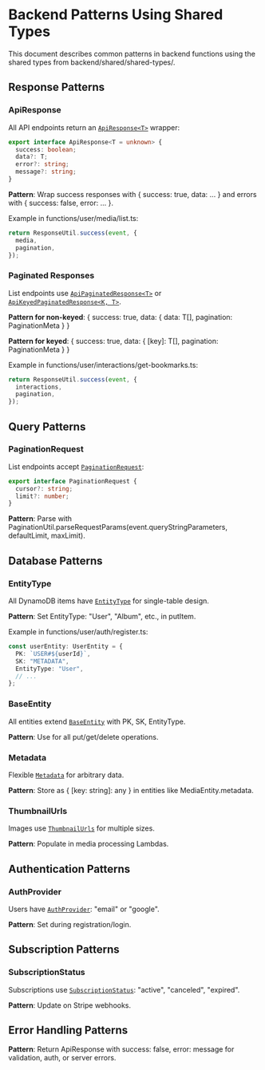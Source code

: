 # Backend Patterns Using Shared Types

This document describes common patterns in backend functions using the shared types from backend/shared/shared-types/.

## Response Patterns

### ApiResponse<T>

All API endpoints return an [`ApiResponse<T>`](backend/shared/shared-types/core.ts:6) wrapper:

```typescript
export interface ApiResponse<T = unknown> {
  success: boolean;
  data?: T;
  error?: string;
  message?: string;
}
```

**Pattern**: Wrap success responses with { success: true, data: ... } and errors with { success: false, error: ... }.

Example in functions/user/media/list.ts:

```typescript
return ResponseUtil.success(event, {
  media,
  pagination,
});
```

### Paginated Responses

List endpoints use [`ApiPaginatedResponse<T>`](backend/shared/shared-types/core.ts:41) or [`ApiKeyedPaginatedResponse<K, T>`](backend/shared/shared-types/core.ts:32).

**Pattern for non-keyed**: { success: true, data: { data: T[], pagination: PaginationMeta } }

**Pattern for keyed**: { success: true, data: { [key]: T[], pagination: PaginationMeta } }

Example in functions/user/interactions/get-bookmarks.ts:

```typescript
return ResponseUtil.success(event, {
  interactions,
  pagination,
});
```

## Query Patterns

### PaginationRequest

List endpoints accept [`PaginationRequest`](backend/shared/shared-types/core.ts:14):

```typescript
export interface PaginationRequest {
  cursor?: string;
  limit?: number;
}
```

**Pattern**: Parse with PaginationUtil.parseRequestParams(event.queryStringParameters, defaultLimit, maxLimit).

## Database Patterns

### EntityType

All DynamoDB items have [`EntityType`](backend/shared/shared-types/core.ts:46) for single-table design.

**Pattern**: Set EntityType: "User", "Album", etc., in putItem.

Example in functions/user/auth/register.ts:

```typescript
const userEntity: UserEntity = {
  PK: `USER#${userId}`,
  SK: "METADATA",
  EntityType: "User",
  // ...
};
```

### BaseEntity

All entities extend [`BaseEntity`](backend/shared/shared-types/database.ts:18) with PK, SK, EntityType.

**Pattern**: Use for all put/get/delete operations.

### Metadata

Flexible [`Metadata`](backend/shared/shared-types/core.ts:90) for arbitrary data.

**Pattern**: Store as { [key: string]: any } in entities like MediaEntity.metadata.

### ThumbnailUrls

Images use [`ThumbnailUrls`](backend/shared/shared-types/core.ts:79) for multiple sizes.

**Pattern**: Populate in media processing Lambdas.

## Authentication Patterns

### AuthProvider

Users have [`AuthProvider`](backend/shared/shared-types/core.ts:74): "email" or "google".

**Pattern**: Set during registration/login.

## Subscription Patterns

### SubscriptionStatus

Subscriptions use [`SubscriptionStatus`](backend/shared/shared-types/core.ts:76): "active", "canceled", "expired".

**Pattern**: Update on Stripe webhooks.

## Error Handling Patterns

**Pattern**: Return ApiResponse with success: false, error: message for validation, auth, or server errors.
